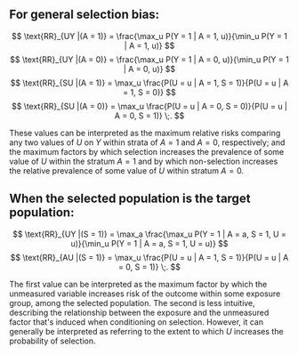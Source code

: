## For general selection bias:

$$
	\text{RR}_{UY |(A = 1)} = \frac{\max_u P(Y = 1 | A = 1, u)}{\min_u P(Y = 1 | A = 1, u)}
$$
$$
	\text{RR}_{UY |(A = 0)} = \frac{\max_u P(Y = 1 | A = 0, u)}{\min_u P(Y = 1 | A = 0, u)}
$$
$$
	\text{RR}_{SU |(A = 1)} = \max_u \frac{P(U = u | A = 1, S = 1)}{P(U = u | A = 1, S = 0)}
$$
$$
	\text{RR}_{SU |(A = 0)} = \max_u \frac{P(U = u | A = 0, S = 0)}{P(U = u | A = 0, S = 1)} \;.
$$

These values can be interpreted as the maximum relative risks comparing any two values of $U$ on $Y$ within strata of $A = 1$ and $A = 0$, respectively; and the maximum factors by which selection increases the prevalence of some value of $U$ within the stratum $A = 1$ and by which non-selection increases the relative prevalence of some value of $U$ within stratum $A = 0$.

## When the selected population is the target population:

$$
\text{RR}_{UY |(S = 1)} = \max_a \frac{\max_u P(Y = 1 | A = a, S = 1, U = u)}{\min_u P(Y = 1 | A = a, S = 1, U = u)}
$$
$$
\text{RR}_{AU |(S = 1)} = \max_u \frac{P(U = u | A = 1, S = 1)}{P(U = u | A = 0, S = 1)} \;.
$$

The first value can be interpreted as the maximum factor by which the unmeasured variable increases risk of the outcome within some exposure group, among the selected population. The second is less intuitive, describing the relationship between the exposure and the unmeasured factor that's induced when conditioning on selection. However, it can generally be interpreted as referring to the extent to which $U$ increases the probability of selection.
